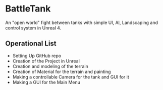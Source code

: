 # BattleTank
An "open world" fight between tanks with simple UI, AI, Landscaping and control system in Unreal 4.

## Operational List
* Setting Up GitHub repo
* Creation of the Project in Unreal
* Creation and modeling of the terrain
* Creation of Material for the terrain and painting
* Making a controllable Camera for the tank and GUI for it
* Making a GUI for the Main Menu